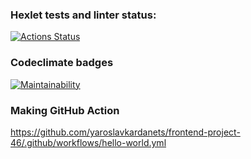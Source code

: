 ### Hexlet tests and linter status:

[![Actions Status](https://github.com/yaroslavkardanets/frontend-project-46/workflows/hexlet-check/badge.svg)](https://github.com/yaroslavkardanets/frontend-project-46/actions)

### Codeclimate badges

[![Maintainability](https://api.codeclimate.com/v1/badges/11d5a51df98d3f38653d/maintainability)](https://codeclimate.com/github/yaroslavkardanets/frontend-project-46/maintainability)

### Making GitHub Action

https://github.com/yaroslavkardanets/frontend-project-46/.github/workflows/hello-world.yml
